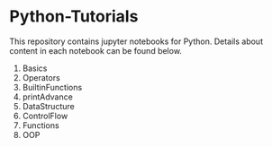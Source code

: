 # Python-Tutorials
This repository contains jupyter notebooks for Python. Details about content in each notebook can be found below.
1. Basics
2. Operators
3. BuiltinFunctions
4. printAdvance
5. DataStructure
6. ControlFlow
7. Functions
8. OOP
